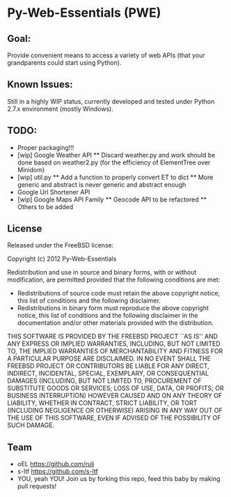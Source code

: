 # Py-Web-Essentials (PWE)

## Goal:

Provide convenient means to access a variety of web APIs (that your grandparents could start using Python).

## Known Issues:

Still in a highly WIP status, currently developed and tested under Python 2.7.x environment (mostly Windows).

## TODO:

* Proper packaging!!!
* [wip] Google Weather API
  ** Discard weather.py and work should be done based on weather2.py (for the efficiency of ElementTree over Minidom)
* [wip] util.py
  ** Add a function to properly convert ET to dict
  ** More generic and abstract is never generic and abstract enough
* Google Url Shortener API
* [wip] Google Maps API Family
  ** Geocode API to be refactored
  ** Others to be added
  
## License

Released under the FreeBSD license:

Copyright (c) 2012 Py-Web-Essentials

Redistribution and use in source and binary forms, with or without modification, are permitted provided that the following conditions are met:

* Redistributions of source code must retain the above copyright notice, this list of conditions and the following disclaimer.
* Redistributions in binary form must reproduce the above copyright notice, this list of conditions and the following disclaimer in the documentation and/or other materials provided with the distribution.

THIS SOFTWARE IS PROVIDED BY THE FREEBSD PROJECT ``AS IS'' AND ANY EXPRESS OR IMPLIED WARRANTIES, INCLUDING, BUT NOT LIMITED TO, THE IMPLIED WARRANTIES OF MERCHANTABILITY AND FITNESS FOR A PARTICULAR PURPOSE ARE DISCLAIMED. IN NO EVENT SHALL THE FREEBSD PROJECT OR CONTRIBUTORS BE LIABLE FOR ANY DIRECT, INDIRECT, INCIDENTAL, SPECIAL, EXEMPLARY, OR CONSEQUENTIAL DAMAGES (INCLUDING, BUT NOT LIMITED TO, PROCUREMENT OF SUBSTITUTE GOODS OR SERVICES; LOSS OF USE, DATA, OR PROFITS; OR BUSINESS INTERRUPTION) HOWEVER CAUSED AND ON ANY THEORY OF LIABILITY, WHETHER IN CONTRACT, STRICT LIABILITY, OR TORT (INCLUDING NEGLIGENCE OR OTHERWISE) ARISING IN ANY WAY OUT OF THE USE OF THIS SOFTWARE, EVEN IF ADVISED OF THE POSSIBILITY OF SUCH DAMAGE.

## Team

* oEL <https://github.com/ruli>
* s-ltf <https://github.com/s-ltf>
* YOU, yeah YOU! Join us by forking this repo, feed this baby by making pull requests!